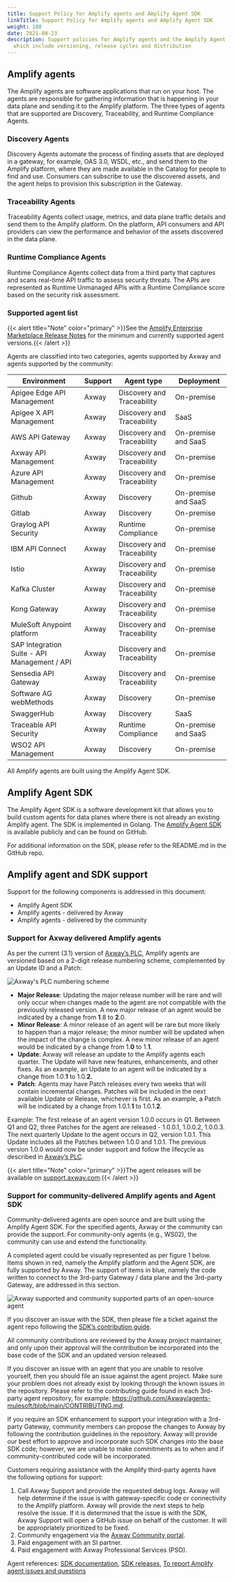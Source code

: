 ```yaml
---
title: Support Policy for Amplify agents and Amplify Agent SDK
linkTitle: Support Policy for Amplify agents and Amplify Agent SDK
weight: 100
date: 2021-08-23
description: Support policies for Amplify agents and the Amplify Agent SDK;
  which include versioning, release cycles and distribution
---
```

## Amplify agents

The Amplify agents are software applications that run on your host. The agents are responsible for gathering information that is happening in your data plane and sending it to the Amplify platform. The three types of agents that are supported are Discovery, Traceability, and Runtime Compliance Agents.

### Discovery Agents

Discovery Agents automate the process of finding assets that are deployed in a gateway, for example, OAS 3.0, WSDL, etc., and send them to the Amplify platform, where they are made available in the Catalog for people to find and use. Consumers can subscribe to use the discovered assets, and the agent helps to provision this subscription in the Gateway.

### Traceability Agents

Traceability Agents collect usage, metrics, and data plane traffic details and send them to the Amplify platform. On the platform, API consumers and API providers can view the performance and behavior of the assets discovered in the data plane.

### Runtime Compliance Agents

Runtime Compliance Agents collect data from a third party that captures and scans real-time API traffic to assess security threats. The APIs are represented as Runtime Unmanaged APIs with a Runtime Compliance score based on the security risk assessment.

### Supported agent list

{{< alert title="Note" color="primary" >}}See the [Amplify Enterprise Marketplace Release Notes](/docs/amplify_relnotes/#supported-agents) for the minimum and currently supported agent versions.{{< /alert >}}

Agents are classified into two categories, agents supported by Axway and agents supported by the community:

| Environment                | Support   | Agent type                                 | Deployment          |
| -------------------------- | --------- | ------------------------------------------ |---------------------|
| Apigee Edge API Management | Axway     | Discovery and Traceability                 | On-premise          |
| Apigee X API Management    | Axway     | Discovery and Traceability                 | SaaS                |
| AWS API Gateway            | Axway     | Discovery and Traceability                 | On-premise and SaaS |
| Axway API Management       | Axway     | Discovery and Traceability                 | On-premise          |
| Azure API Management       | Axway     | Discovery and Traceability                 | On-premise          |
| Github                     | Axway     | Discovery                                  | On-premise and SaaS |
| Gitlab                     | Axway     | Discovery                                  | On-premise          |
| Graylog API Security       | Axway     | Runtime Compliance                         | On-premise          |
| IBM API Connect            | Axway     | Discovery and Traceability                 | On-premise          |
| Istio                      | Axway     | Discovery and Traceability                 | On-premise          |
| Kafka Cluster              | Axway     | Discovery and Traceability                 | On-premise          |
| Kong Gateway               | Axway     | Discovery and Traceability                 | On-premise          |
| MuleSoft Anypoint platform | Axway     | Discovery and Traceability                 | On-premise          |
| SAP Integration Suite - API Management / API |Axway  | Discovery and Traceability   | On-premise          |
| Sensedia API Gateway       | Axway     | Discovery and Traceability                 | On-premise          |
| Software AG webMethods     | Axway     | Discovery                                  | On-premise          |
| SwaggerHub                 | Axway     | Discovery                                  | SaaS                |
| Traceable API Security     | Axway     | Runtime Compliance                         | On-premise and SaaS |
| WSO2 API Management        | Axway     | Discovery                                  | On-premise          |

All Amplify agents are built using the Amplify Agent SDK.

## Amplify Agent SDK

The Amplify Agent SDK is a software development kit that allows you to build custom agents for data planes where there is not already an existing Amplify agent. The SDK is implemented in Golang. The [Amplify Agent SDK](https://github.com/Axway/agent-sdk) is available publicly and can be found on GitHub.

For additional information on the SDK, please refer to the README.md in the GitHub repo.

## Amplify agent and SDK support

Support for the following components is addressed in this document:

* Amplify Agent SDK
* Amplify agents - delivered by Axway
* Amplify agents - delivered by the community

### Support for Axway delivered Amplify agents

As per the current (3.1) version of [Axway’s PLC](https://cdn.axway.com/u/Axway_Product_Lifecycle_3.1.pdf), Amplify agents are versioned based on a 2-digit release numbering scheme, complemented by an Update ID and a Patch:

![Axway's PLC numbering scheme](/Images/central/amplify_relnotes/release_matrix.png)

* **Major Release**: Updating the major release number will be rare and will only occur when changes made to the agent are not compatible with the previously released version. A new major release of an agent would be indicated by a change from **1**.8 to **2**.0.
* **Minor Release**: A minor release of an agent will be rare but more likely to happen than a major release; the minor number will be updated when the impact of the change is complex. A new minor release of an agent would be indicated by a change from 1.**0** to 1.**1**.
* **Update**: Axway will release an update to the Amplify agents each quarter. The Update will have new features, enhancements, and other fixes. As an example, an Update to an agent will be indicated by a change from 1.0.**1** to 1.0.**2**.
* **Patch**: Agents may have Patch releases every two weeks that will contain incremental changes. Patches will be included in the next available Update or Release, whichever is first. As an example, a Patch will be indicated by a change from 1.0.1.**1** to 1.0.1.**2**.

 Example: The first release of an agent version 1.0.0 occurs in Q1. Between Q1 and Q2, three Patches for the agent are released - 1.0.0.1, 1.0.0.2, 1.0.0.3. The next quarterly Update to the agent occurs in Q2, version 1.0.1.  This Update includes all the Patches between 1.0.0 and 1.0.1. The previous version 1.0.0 would now be under support and follow the lifecycle as described in [Axway’s PLC](https://cdn.axway.com/u/Axway_Product_Lifecycle_3.1.pdf).

{{< alert title="Note" color="primary" >}}The agent releases will be available on [support.axway.com](https://support.axway.com).{{< /alert >}}

### Support for community-delivered Amplify agents and Agent SDK

Community-delivered agents are open source and are built using the Amplify Agent SDK. For the specified agents, Axway or the community can provide the support. For community-only agents (e.g., WS02), the community can use and extend the functionality.

A completed agent could be visually represented as per figure 1 below. Items shown in red, namely the Amplify platform and the Agent SDK, are fully supported by Axway. The support of items in blue, namely the code written to connect to the 3rd-party Gateway / data plane and the 3rd-party Gateway, are addressed in this section.

![Axway supported and community supported parts of an open-source agent](/Images/central/community_agents_sdk.png)

If you discover an issue with the SDK, then please file a ticket against the agent repo following the [SDK’s contribution guide](https://github.com/Axway/agent-sdk/blob/main/CONTRIBUTING.md).

All community contributions are reviewed by the Axway project maintainer, and only upon their approval will the contribution be incorporated into the base code of the SDK and an updated version released.

If you discover an issue with an agent that you are unable to resolve yourself, then you should file an issue against the agent project. Make sure your problem does not already exist by looking through the known issues in the repository. Please refer to the contributing guide found in each 3rd-party agent repository, for example: <https://github.com/Axway/agents-mulesoft/blob/main/CONTRIBUTING.md>.

If you require an SDK enhancement to support your integration with a 3rd-party Gateway, community members can propose the changes to Axway by following the contribution guidelines in the repository. Axway will provide our best effort to approve and incorporate such SDK changes into the base SDK code; however, we are unable to make commitments as to when and if community-contributed code will be incorporated.

Customers requiring assistance with the Amplify third-party agents have the following options for support:

1. Call Axway Support and provide the requested debug logs. Axway will help determine if the issue is with gateway-specific code or connectivity to the Amplify platform. Axway will provide the next steps to help resolve the issue. If it is determined that the issue is with the SDK, Axway Support will open a GitHub issue on behalf of the customer. It will be appropriately prioritized to be fixed.
2. Community engagement via the [Axway Community portal](https://community.axway.com/s/).
3. Paid engagement with an SI partner.
4. Paid engagement with Axway Professional Services (PSO).

Agent references: [SDK documentation](https://github.com/Axway/agent-sdk), [SDK releases](https://github.com/Axway/agent-sdk/releases), [To report Amplify agent issues and questions](https://github.com/Axway/agent-sdk/issues)
